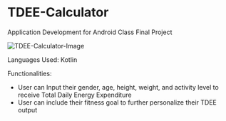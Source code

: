 # TDEE-Calculator

Application Development for Android Class Final Project

![TDEE-Calculator-Image](https://github.com/RBierman48/TDEE-Calculator/assets/142561352/37385ef7-8e7f-4ae2-a8c7-f0fb35714499)

Languages Used: Kotlin

Functionalities: 
- User can Input their gender, age, height, weight, and activity level to receive Total Daily Energy Expenditure
- User can include their fitness goal to further personalize their TDEE output
